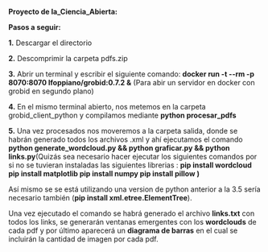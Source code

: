 **Proyecto de Ia_Ciencia_Abierta:**

**Pasos a seguir:**

**1.**
Descargar el directorio

**2.**
Descomprimir la carpeta pdfs.zip

**3.**
Abrir un terminal y escribir el siguiente comando:
**docker run -t --rm -p 8070:8070 lfoppiano/grobid:0.7.2 &**
(Para abir un servidor en docker con grobid en segundo plano)

**4.**
En el mismo terminal abierto, nos metemos en la carpeta grobid_client_python
y compilamos mediante **python procesar_pdfs**

**5.**
Una vez procesados nos moveremos a la carpeta salida, donde se habrán generado todos los archivos 
.xml y ahí ejecutamos el comando **python generate_wordcloud.py && python graficar.py && python links.py**(Quizás sea necesario hacer ejecutar los siguientes comandos por si no se tuvieran instaladas las siguientes librerias : 
**pip install wordcloud
pip install matplotlib
pip install numpy
pip install pillow )** 

Así mismo se se está utilizando una version de python anterior a la 3.5 sería necesario también (**pip install xml.etree.ElementTree**).

Una vez ejecutado el comando se habrá generado el archivo **links.txt** con todos los links, se generarán ventanas emergentes con los **wordclouds** de cada pdf y por último aparecerá un **diagrama de barras** en el cual se incluirán la cantidad de imagen por cada pdf.

